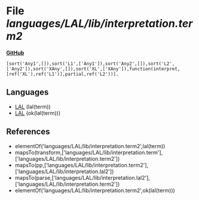 # File _languages/LAL/lib/interpretation.term2_
**[GitHub](https://github.com/softlang/yas/blob/master/languages/LAL/lib/interpretation.term2)**
```
[sort('Any1',[]),sort('L1',['Any1']),sort('Any2',[]),sort('L2',['Any2']),sort('XAny',[]),sort('XL',['XAny']),function(interpret,[ref('XL'),ref('L1')],partial,ref('L2'))].
```

## Languages
* [LAL](../languages/LAL.md) (lal(term))
* [LAL](../languages/LAL.md) (ok(lal(term)))

## References
* elementOf('languages/LAL/lib/interpretation.term2',lal(term))
* mapsTo(transform,['languages/LAL/lib/interpretation.term'],['languages/LAL/lib/interpretation.term2'])
* mapsTo(pp,['languages/LAL/lib/interpretation.term2'],['languages/LAL/lib/interpretation.lal2'])
* mapsTo(parse,['languages/LAL/lib/interpretation.lal2'],['languages/LAL/lib/interpretation.term2'])
* elementOf('languages/LAL/lib/interpretation.term2',ok(lal(term)))
